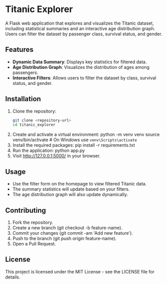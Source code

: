 # Titanic Explorer

A Flask web application that explores and visualizes the Titanic dataset, including statistical summaries and an interactive age distribution graph. Users can filter the dataset by passenger class, survival status, and gender.

## Features

- **Dynamic Data Summary**: Displays key statistics for filtered data.
- **Age Distribution Graph**: Visualizes the distribution of ages among passengers.
- **Interactive Filters**: Allows users to filter the dataset by class, survival status, and gender.

## Installation

1. Clone the repository:
   ```bash
   git clone <repository-url>
   cd titanic_explorer
   ```
2. Create and activate a virtual environment:
   python -m venv venv
   source venv/bin/activate # On Windows use `venv\Scripts\activate`
3. Install the required packages:
   pip install -r requirements.txt
4. Run the application:
   python app.py
5. Visit http://127.0.0.1:5000/ in your browser.

## Usage

- Use the filter form on the homepage to view filtered Titanic data.
- The summary statistics will update based on your filters.
- The age distribution graph will also update dynamically.

## Contributing

1. Fork the repository.
2. Create a new branch (git checkout -b feature-name).
3. Commit your changes (git commit -am 'Add new feature').
4. Push to the branch (git push origin feature-name).
5. Open a Pull Request.

## License

This project is licensed under the MIT License - see the LICENSE file for details.
